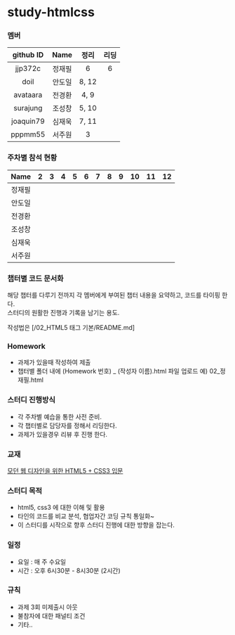 # study-htmlcss

### 멤버
github ID  |  Name  | 정리 | 리딩
:---:     | :---:  | :---: | :---:
jjp372c | 정재필 | 6 |  6
doil | 안도일 | 8, 12 |
avataara| 전경환 | 4, 9 |
surajung | 조성창 | 5, 10 |
joaquin79 | 심재욱 | 7, 11 |
pppmm55 | 서주원 | 3 |


### 주차별 참석 현황

Name | 2 | 3 | 4 | 5 | 6 | 7 | 8 | 9 | 10 | 11 | 12
:---:  | :---: | :---:  | :---: | :---:  | :---: | :---:  | :---: | :---:  | :---: | :---:  | :---:
정재필 |  |  |  |  | | | | | | |
안도일 |  |  |  |  | | | | | | |
전경환 |  |  |  |  | | | | | | |
조성창 |  |  |  |  | | | | | | |
심재욱 |  |  |  |  | | | | | | |
서주원 |  |  |  |  | | | | | | |


### 챕터별 코드 문서화
해당 챕터를 다루기 전까지 각 멤버에게 부여된 챕터 내용을 요약하고, 코드를 타이핑 한다.  
스터디의 원활한 진행과 기록을 남기는 용도.

작성법은 [/02_HTML5 태그 기본/README.md]

### Homework
- 과제가 있을때 작성하여 제출
- 챕터별 폴더 내에 (Homework 번호) _ (작성자 이름).html 파일 업로드 예) 02_정재필.html

### 스터디 진행방식
- 각 주차별 예습을 통한 사전 준비.
- 각 챕터별로 담당자를 정해서 리딩한다.
- 과제가 있을경우 리뷰 후 진행 한다.

### 교재
[모던 웹 디자인을 위한 HTML5 + CSS3 입문](http://www.kyobobook.co.kr/product/detailViewKor.laf?barcode=9788979149555)


### 스터디 목적
- html5, css3 에 대한 이해 및 활용
- 타인의 코드를 비교 분석, 협업자간 코딩 규칙 통일화~
- 이 스터디를 시작으로 향후 스터디 진행에 대한 방향을 잡는다.


### 일정
- 요일 : 매 주 수요일
- 시간 : 오후 6시30분 - 8시30분 (2시간)

### 규칙
- 과제 3회 미제출시 아웃
- 불참자에 대한 패널티 조건
- 기타..
